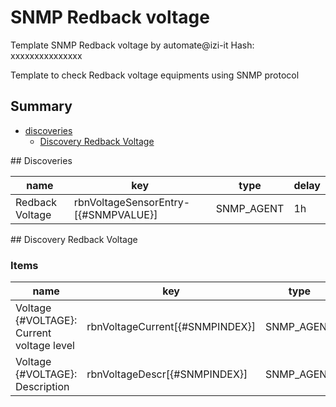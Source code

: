# SNMP Redback voltage
Template SNMP Redback voltage  by automate@izi-it
Hash: xxxxxxxxxxxxxxx

Template to check Redback voltage equipments using SNMP protocol
## Summary
* [discoveries](#discoveries)
  * [Discovery Redback Voltage ](#discovery_redback_voltage
)
<a name="discoveries" />
## Discoveries

| name | key | type | delay |
| ------------- |------------- |------------- |------------- |
| Redback Voltage | rbnVoltageSensorEntry-[{#SNMPVALUE}] | SNMP_AGENT | 1h |

<a name="discovery_redback_voltage" />
## Discovery Redback Voltage

### Items

| name | key | type |
| ------------- |------------- |------------- |
| Voltage {#VOLTAGE}: Current voltage level | rbnVoltageCurrent[{#SNMPINDEX}] | SNMP_AGENT |
| Voltage {#VOLTAGE}: Description | rbnVoltageDescr[{#SNMPINDEX}] | SNMP_AGENT |
